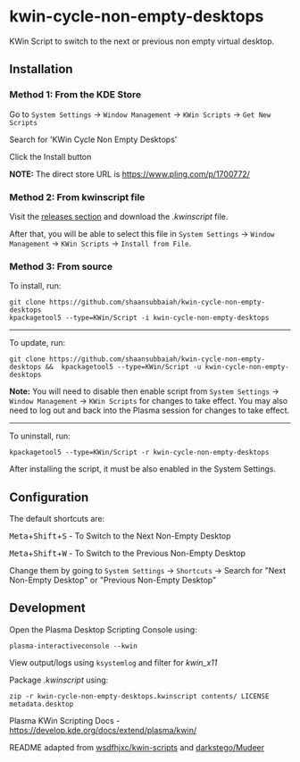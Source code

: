 # kwin-cycle-non-empty-desktops
KWin Script to switch to the next or previous non empty virtual desktop.

## Installation

### Method 1: From the KDE Store

Go to `System Settings` -> `Window Management` -> `KWin Scripts` -> `Get New Scripts`

Search for 'KWin Cycle Non Empty Desktops'

Click the Install button

**NOTE:** The direct store URL is https://www.pling.com/p/1700772/


### Method 2: From kwinscript file

Visit the [releases section](https://github.com/shaansubbaiah/kwin-cycle-non-empty-desktops/releases/) and download the _.kwinscript_ file.

After that, you will be able to select this file in `System Settings` -> `Window Management` -> `KWin Scripts` -> `Install from File`.

### Method 3: From source

To install, run:
```
git clone https://github.com/shaansubbaiah/kwin-cycle-non-empty-desktops
kpackagetool5 --type=KWin/Script -i kwin-cycle-non-empty-desktops
```
---

To update, run:

```
git clone https://github.com/shaansubbaiah/kwin-cycle-non-empty-desktops &&  kpackagetool5 --type=KWin/Script -u kwin-cycle-non-empty-desktops
```
**Note:** You will need to disable then enable script from `System Settings` -> `Window Management` -> `KWin Scripts` for changes to take effect. You may also need to log out and back into the Plasma session for changes to take effect.

---
To uninstall, run:

```
kpackagetool5 --type=KWin/Script -r kwin-cycle-non-empty-desktops
```

After installing the script, it must be also enabled in the System Settings.

## Configuration

The default shortcuts are:

<kbd>Meta</kbd>+<kbd>Shift</kbd>+<kbd>S</kbd> - To Switch to the Next Non-Empty Desktop

<kbd>Meta</kbd>+<kbd>Shift</kbd>+<kbd>W</kbd> - To Switch to the Previous Non-Empty Desktop

Change them by going to `System Settings` -> `Shortcuts` -> Search for "Next Non-Empty Desktop" or "Previous Non-Empty Desktop"

## Development

Open the Plasma Desktop Scripting Console using: 
```
plasma-interactiveconsole --kwin
```

View output/logs using `ksystemlog` and filter for _kwin_x11_

Package _.kwinscript_ using:
```
zip -r kwin-cycle-non-empty-desktops.kwinscript contents/ LICENSE metadata.desktop
```

Plasma KWin Scripting Docs - https://develop.kde.org/docs/extend/plasma/kwin/

README adapted from [wsdfhjxc/kwin-scripts](https://github.com/wsdfhjxc/kwin-scripts) and [darkstego/Mudeer](https://github.com/darkstego/Mudeer)
